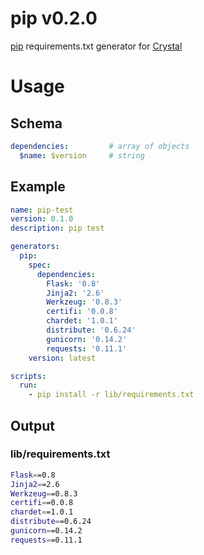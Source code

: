 # pip v0.2.0


[pip](http://pip.pypa.io) requirements.txt generator for [Crystal](http://crystal.sh)


# Usage

## Schema

```yaml
dependencies:         # array of objects
  $name: $version     # string
```


## Example

```yaml
name: pip-test
version: 0.1.0
description: pip test

generators:
  pip:
    spec:
      dependencies:
        Flask: '0.8'
        Jinja2: '2.6'
        Werkzeug: '0.8.3'
        certifi: '0.0.8'
        chardet: '1.0.1'
        distribute: '0.6.24'
        gunicorn: '0.14.2'
        requests: '0.11.1'
    version: latest

scripts:
  run:
    - pip install -r lib/requirements.txt
```


## Output

### lib/requirements.txt

```sh
Flask==0.8
Jinja2==2.6
Werkzeug==0.8.3
certifi==0.0.8
chardet==1.0.1
distribute==0.6.24
gunicorn==0.14.2
requests==0.11.1
```


